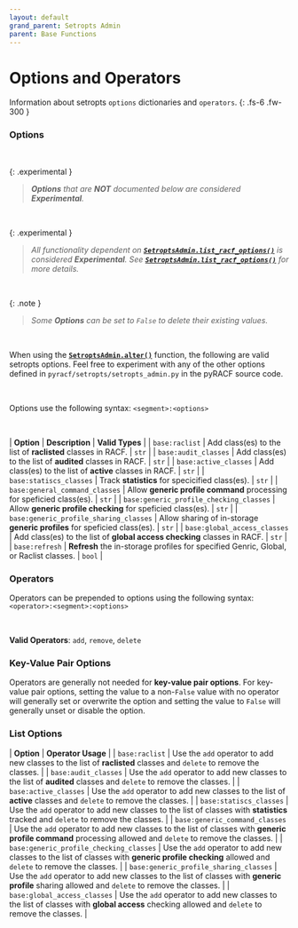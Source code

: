 ```yaml
---
layout: default
grand_parent: Setropts Admin
parent: Base Functions
---
```


# Options and Operators

Information about setropts `options` dictionaries and `operators`.
{: .fs-6 .fw-300 }


### Options

&nbsp;

{: .experimental }
> _**Options** that are **NOT** documented below are considered **Experimental**._

&nbsp;

{: .experimental }
> _All functionality dependent on **[`SetroptsAdmin.list_racf_options()`](../list_racf_options#setroptsadminlist_racf_options)** is considered **Experimental**. See **[`SetroptsAdmin.list_racf_options()`](../list_racf_options#setroptsadminlist_racf_options)** for more details._

&nbsp;

{: .note }
> _Some **Options** can be set to `False` to delete their existing values._

&nbsp;

When using the **[`SetroptsAdmin.alter()`](../alter#setroptsadminalter)** function, the following are valid setropts options. Feel free to experiment with any of the other options defined in `pyracf/setropts/setropts_admin.py` in the pyRACF source code.

&nbsp;

Options use the following syntax: `<segment>:<options>`

&nbsp;

| **Option** | **Description** | **Valid Types** |
| `base:raclist` | Add class(es) to the list of **raclisted** classes in RACF.  | `str` |
| `base:audit_classes` | Add class(es) to the list of **audited** classes in RACF. | `str` |
| `base:active_classes` | Add class(es) to the list of **active** classes in RACF.  | `str` |
| `base:statiscs_classes` | Track **statistics** for specicified class(es).  | `str` |
| `base:general_command_classes` | Allow **generic profile command** processing for speficied class(es). | `str` |
| `base:generic_profile_checking_classes` | Allow **generic profile checking** for speficied class(es). | `str` |
| `base:generic_profile_sharing_classes` | Allow sharing of in-storage **generic profiles** for speficied class(es). | `str` |
| `base:global_access_classes` | Add class(es) to the list of **global access checking** classes in RACF.  | `str` |
| `base:refresh` | **Refresh** the in-storage profiles for specified Genric, Global, or Raclist classes. | `bool` |

### Operators

Operators can be prepended to options using the following syntax: `<operator>:<segment>:<options>`

&nbsp;

**Valid Operators**: `add`, `remove`, `delete`

### Key-Value Pair Options

Operators are generally not needed for **key-value pair options**. For key-value pair options, setting the value to a non-`False` value with no operator will generally set or overwrite the option and setting the value to `False` will generally unset or disable the option.

### List Options

| **Option** | **Operator Usage** |
| `base:raclist` | Use the `add` operator to add new classes to the list of **raclisted** classes and `delete` to remove the classes.  |
| `base:audit_classes` | Use the `add` operator to add new classes to the list of **audited** classes and `delete` to remove the classes.  |
| `base:active_classes` | Use the `add` operator to add new classes to the list of **active** classes and `delete` to remove the classes.  |
| `base:statiscs_classes` | Use the `add` operator to add new classes to the list of classes with **statistics** tracked and `delete` to remove the classes.  |
| `base:generic_command_classes` | Use the `add` operator to add new classes to the list of classes with **generic profile command** processing allowed and `delete` to remove the classes.  |
| `base:generic_profile_checking_classes` | Use the `add` operator to add new classes to the list of classes with **generic profile checking** allowed and `delete` to remove the classes.  |
| `base:generic_profile_sharing_classes` | Use the `add` operator to add new classes to the list of classes with **generic profile** sharing allowed and `delete` to remove the classes.  |
| `base:global_access_classes` | Use the `add` operator to add new classes to the list of classes with **global access** checking allowed and `delete` to remove the classes.  |